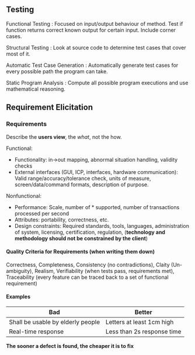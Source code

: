 ## Testing

Functional Testing
 : Focused on input/output behaviour of method. Test if function returns correct known output for certain input. Include corner cases.

Structural Testing
 : Look at source code to determine test cases that cover most of it.

Automatic Test Case Generation
 : Automatically generate test cases for every possible path the program can take.

Static Program Analysis
 : Compute all possible program executions and use mathematical reasoning.

## Requirement Elicitation

### Requirements

Describe the **users view**, the *what*, not the how.

Functional:

- Functionality: in->out mapping, abnormal situation handling, validity checks
- External interfaces (GUI, ICP, interfaces, hardware communication): Valid range/accuracy/tolerance check, units of measure, screen/data/command formats, description of purpose.

Nonfunctional:

- Performance: Scale, number of * supported, number of transactions processed per second
- Attributes: portability, correctness, etc.
- Design constraints: Required standards, tools, languages, administration of system, licensing, certification, regulation, (**technology and methodology should not be constrained by the client**)

#### Quality Criteria for Requirements (when writing them down)

Correctness, Completeness, Consistency (no contradictions), Claity (Un-ambiguity), Realism, Verifiability (when tests pass, requirements met), Traceability (every feature can be traced back to a set of functional requirement)

#### Examples

Bad|  Better
----| -------
Shall be usable by elderly people|Letters at least 1cm high
Real-time response|Less than 2s response time

**The sooner a defect is found, the cheaper it is to fix**


